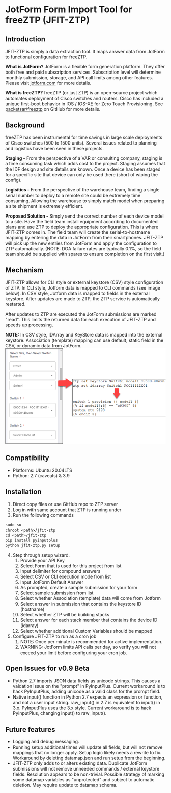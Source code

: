 # JotForm Form Import Tool for freeZTP (JFIT-ZTP)
## Introduction
JFIT-ZTP is simply a data extraction tool.  It maps answer data from JotForm to functional configuration for freeZTP.

**What is JotForm?** JotForm is a flexible form generation platform.  They offer both free and paid subscription services.  Subscription level will determine  monthly submission, storage, and API call limits among other features.  Please visit [jotform.com](https://www.jotform.com) for more details.

**What is freeZTP?** freeZTP (or just ZTP) is an open-source project which automates deployment of Cisco switches and routers. Cisco has included a unique first-boot behavior in IOS / IOS-XE for Zero Touch Provisioning.  See [packetsar/freeztp](https://github.com/PackeTsar/freeztp) on GitHub for more details.

## Background
freeZTP has been instrumental for time savings in large scale deployments of Cisco switches (500 to 1500 units).  Several issues related to planning and logistics have been seen in these projects.  

**Staging -** From the perspective of a VAR or consulting company, staging is a time consuming task which adds cost to the project. Staging assumes that the IDF design and site details are known.  Once a device has been staged for a specific site that device can only be used there (short of wiping the config).

**Logisitics -** From the perspective of the warehouse team, finding a single serial number to deploy to a remote site could be extremely time consuming.  Allowing the warehouse to simply match model when preparing a site shipment is extremely efficient.

**Proposed Solution -**  Simply send the correct number of each device model to a site.  Have the field team install equipment according to documented plans and use ZTP to deploy the appropriate configuration.  This is where JFIT-ZTP comes in.  The field team will create the serial-to-hostname mapping by entering the data in JotForm from their smartphones.  JFIT-ZTP will pick up the new entries from JotForm and apply the configuration to ZTP automatically. (NOTE: DOA failure rates are typically 0.1%, so the field team should be supplied with spares to ensure completion on the first visit.)

## Mechanism
JFIT-ZTP allows for CLI style or external keystore (CSV) style configuration of ZTP. In CLI style, Jotform data is mapped to CLI commands (see image below).  In CSV style, Jotform data is mapped to fields in the external keystore.  After updates are made to ZTP, the ZTP service is automatically restarted.

After updates to ZTP are executed the JotForm submissions are marked "read".  This limits the returned data for each execution of JFIT-ZTP and speeds up processing.

**NOTE:** In CSV style, IDArray and KeyStore data is mapped into the external keystore. Association (template) mapping can use default, static field in the CSV, or dynamic data from JotForm.
![Data Flow](dataflow.png)

## Compatibility
- Platforms: Ubuntu 20.04LTS
- Python: 2.7 (caveats) & 3.9


## Installation
1. Direct copy files or use GitHub repo to ZTP server
2. Log in with same account that ZTP is running under
3. Run the following commands
```
sudo su
chroot <path>/jfit-ztp
cd <path>/jfit-ztp
pip install pyinputplus
python jfit-ztp.py setup
```
4. Step through setup wizard.
   1. Provide your API Key
   2. Select Form that is used for this project from list
   3. Input delimiter for compound answers
   4. Select CSV or CLI execution mode from list
   5. Input JotForm Default Answer
   6. As prompted, create a sample submission for your form
   7. Select sample submission from list
   8. Select whether Association (template) data will come from Jotform
   9. Select answer in submission that contains the keystore ID (hostname)
   10. Select whether ZTP will be building stacks
   11. Select answer for each stack member that contains the device ID (idarray)
   12. Select whether additional Custom Variables should be mapped
5.  Configure JFIT-ZTP to run as a cron job
    1.  NOTE: Once per minute is recommended for active implementation.
    2.  WARNING: JotForm limits API calls per day, so verify you will not exceed your limit before configuring your cron job.

## Open Issues for v0.9 Beta
- Python 2.7 imports JSON data fields as unicode strings.  This causes a vaidation issue on the "prompt" in PyInputPlus.  Current workaround is to hack PyInputPlus, adding unicode as a valid class for the prompt field.
- Native input() function in Python 2.7 expects an expression or function, and not a user input string. raw_input() in 2.7 is equivalent to input() in 3.x.  PyInputPlus uses the 3.x style.  Current workaround is to hack PyInputPlus, changing input() to raw_input().

## Future features
- Logging and debug messaging.
- Running setup additional times will update all fields, but will not remove mappings that no longer apply.  Setup logic likely needs a rewrite to fix.  Workaround by deleting datamap.json and run setup from the beginning.
- JFIT-ZTP only adds to or alters existing data.  Duplicate JotForm submissions will not remove unneeded commands / external keystore fields.  Resolution appears to be non-trivial.  Possible strategy of marking some datamap variables as "unprotected" and subject to automatic deletion.  May require update to datamap schema.